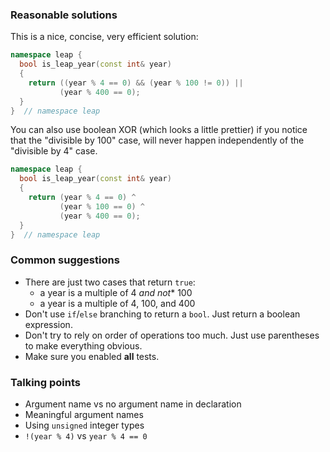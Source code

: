 ### Reasonable solutions

This is a nice, concise, very efficient solution:

```cpp
namespace leap {
  bool is_leap_year(const int& year)
  {
    return ((year % 4 == 0) && (year % 100 != 0)) ||
           (year % 400 == 0);
  }
}  // namespace leap
```

You can also use boolean XOR (which looks a little prettier) if you notice that the "divisible by 100" case, will never happen independently of the "divisible by 4" case.

```cpp
namespace leap {
  bool is_leap_year(const int& year)
  {
    return (year % 4 == 0) ^
           (year % 100 == 0) ^
           (year % 400 == 0);
  }
}  // namespace leap
```

### Common suggestions
- There are just two cases that return `true`:
  - a year is a multiple of 4 *and not** 100
  - a year is a multiple of 4, 100, and 400
- Don't use `if`/`else` branching to return a `bool`. Just return a boolean expression.
- Don't try to rely on order of operations too much. Just use parentheses to make everything obvious.
- Make sure you enabled **all** tests.

### Talking points
- Argument name vs no argument name in declaration
- Meaningful argument names
- Using `unsigned` integer types
- `!(year % 4)` vs `year % 4 == 0`

